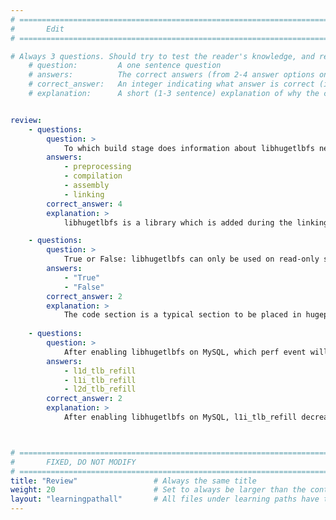 ```yaml
---
# ================================================================================
#       Edit
# ================================================================================

# Always 3 questions. Should try to test the reader's knowledge, and reinforce the key points you want them to remember.
    # question:         A one sentence question
    # answers:          The correct answers (from 2-4 answer options only). Should be surrounded by quotes.
    # correct_answer:   An integer indicating what answer is correct (index starts from 0)
    # explanation:      A short (1-3 sentence) explanation of why the correct answer is correct. Can add additional context if desired


review:
    - questions:
        question: >
            To which build stage does information about libhugetlbfs need to be added?
        answers:
            - preprocessing
            - compilation
            - assembly
            - linking
        correct_answer: 4                     
        explanation: >
            libhugetlbfs is a library which is added during the linking stage.

    - questions:
        question: >
            True or False: libhugetlbfs can only be used on read-only sections of code.
        answers:
            - "True"
            - "False"
        correct_answer: 2
        explanation: >
            The code section is a typical section to be placed in hugepages, but other sections like data can also be placed in hugepages.
               
    - questions:
        question: >
            After enabling libhugetlbfs on MySQL, which perf event will be decrease dramatically?
        answers:
            - l1d_tlb_refill
            - l1i_tlb_refill
            - l2d_tlb_refill
        correct_answer: 2
        explanation: >
            After enabling libhugetlbfs on MySQL, l1i_tlb_refill decreases dramatically from 490,265,467 to 70,741,621.



# ================================================================================
#       FIXED, DO NOT MODIFY
# ================================================================================
title: "Review"                 # Always the same title
weight: 20                      # Set to always be larger than the content in this path
layout: "learningpathall"       # All files under learning paths have this same wrapper
---
```

